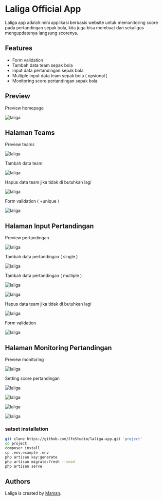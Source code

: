# Laliga Official App

Laliga app adalah mini applikasi berbasis website untuk memonitoring score pada pertandingan sepak bola, kita juga bisa membuat dan sekaligus mengupdatenya langsung scorenya.

## Features

-   Form validation
-   Tambah data team sepak bola
-   Input data pertandingan sepak bola
-   Multiple input data team sepak bola ( opsional )
-   Monitoring score pertandingan sepak bola

## Preview

Preview homepage

![laliga](/public/assets/preview/preview.png)

## Halaman Teams

Preview teams

![laliga](/public/assets/preview/preview-teams.png)

Tambah data team

![laliga](/public/assets/preview/tambah-team.png)

Hapus data team jika tidak di butuhkan lagi

![laliga](/public/assets/preview/hapus-team.png)

Form validation ( +unique )

![laliga](/public/assets/preview/validation-team.png)

## Halaman Input Pertandingan

Preview pertandingan

![laliga](/public/assets/preview/preview-pertandingan.png)

Tambah data pertandingan ( single )

![laliga](/public/assets/preview/tambah-data-pertandingan.png)

Tambah data pertandingan ( multiple )

![laliga](/public/assets/preview/multiple-data-pertandingan.png)

![laliga](/public/assets/preview/multiple-data-pertandingan-success.png)

Hapus data team jika tidak di butuhkan lagi

![laliga](/public/assets/preview/hapus-pertandingan.png)

Form validation

![laliga](/public/assets/preview/validation-pertandingan.png)

## Halaman Monitoring Pertandingan

Preview monitoring

![laliga](/public/assets/preview/preview-monitoring.png)

Setting score pertandingan

![laliga](/public/assets/preview/setting-score.png)

![laliga](/public/assets/preview/update-score.png)

![laliga](/public/assets/preview/setting-score-2.png)

![laliga](/public/assets/preview/update-score-2.png)

### satset installation

```bash
git clone https://github.com/JfeStudio/laliga-app.git 'project'
cd project
composer install
cp .env.example .env
php artisan key:generate
php artisan migrate:fresh --seed
php artisan serve
```

## Authors

Laliga is created by [Maman](https://github.com/JfeStudio).
